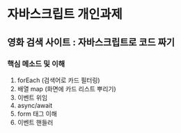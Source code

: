 # 자바스크립트 개인과제
## 영화 검색 사이트 : 자바스크립트로 코드 짜기
### 핵심 메소드 및 이해
1. forEach (검색어로 카드 필터링)
2. 배열 map (화면에 카드 리스트 뿌리기)
3. 이벤트 위임
4. async/await
5. form 태그 이해
6. 이벤트 핸들러



